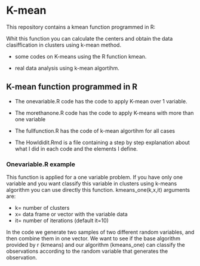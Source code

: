 # K-mean

This repository contains a kmean function programmed in R:

Whit this function you can calculate the centers and obtain the data clasiffication in clusters using k-mean method. 

- some codes on K-means using the R function kmean.

- real data analysis using k-mean algortihm.


## K-mean function programmed in R

- The onevariable.R code has the code to apply K-mean over 1 variable. 
- The morethanone.R code has the code to apply  K-means with more than one variable
- The fullfunction.R has the code of k-mean algortihm for all cases

- The HowIdidit.Rmd is a file containing  a step by step explanation about what I did in each code and the elements I define.



### Onevariable.R example 
This function is applied for a one variable problem. If you have only one variable and you want classify this variable in clusters using k-means algorithm you can use directly this function. 
kmeans_one(k,x,it) arguments are:
- k= number of clusters 
- x= data frame or vector with the variable data
- it= number of iterations (default it=10)


In the code we generate two samples of two different random variables, and then combine them in one vector. We want to see if the base algorithm provided by r (kmeans) and our algorithm (kmeans_one) can classify the observations according to the random variable that generates the observation. 



